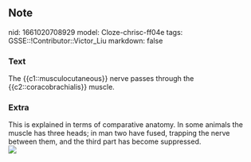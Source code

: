 ## Note
nid: 1661020708929
model: Cloze-chrisc-ff04e
tags: GSSE::!Contributor::Victor_Liu
markdown: false

### Text
The {{c1::musculocutaneous}} nerve passes through the {{c2::coracobrachialis}} muscle.

### Extra
<div>
  This is explained in terms of comparative anatomy. In some
  animals the muscle has three heads; in man two have fused,
  trapping the nerve between them, and the third part has become
  suppressed.
</div><img src=
"paste-940940f4146311bc014cd2618f3f3c55958ec64f.jpg">
